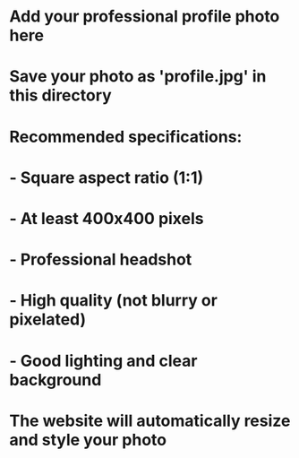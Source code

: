 # Add your professional profile photo here
# 
# Save your photo as 'profile.jpg' in this directory
# Recommended specifications:
# - Square aspect ratio (1:1)
# - At least 400x400 pixels
# - Professional headshot
# - High quality (not blurry or pixelated)
# - Good lighting and clear background
#
# The website will automatically resize and style your photo
